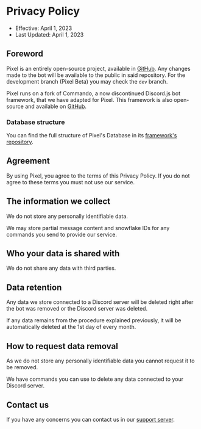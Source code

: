 # Privacy Policy

- Effective: April 1, 2023
- Last Updated: April 1, 2023

## Foreword

Pixel is an entirely open-source project, available in [GitHub](https://github.com/Pixoll/pixel-bot). Any changes made to the bot will be available to the public in said repository. For the development branch (Pixel Beta) you may check the `dev` branch.

Pixel runs on a fork of Commando, a now discontinued Discord.js bot framework, that we have adapted for Pixel. This framework is also open-source and available on [GitHub](https://github.com/Pixoll/pixoll-commando).

### Database structure

You can find the full structure of Pixel's Database in its [framework's repository](https://github.com/Pixoll/pixoll-commando/tree/main/src/database/Schemas]).

## Agreement

By using Pixel, you agree to the terms of this Privacy Policy. If you do not agree to these terms you must not use our service.

## The information we collect

We do not store any personally identifiable data.

We may store partial message content and snowflake IDs for any commands you send to provide our service.

## Who your data is shared with

We do not share any data with third parties.

## Data retention

Any data we store connected to a Discord server will be deleted right after the bot was removed or the Discord server was deleted.

If any data remains from the procedure explained previously, it will be automatically deleted at the 1st day of every month.

## How to request data removal

As we do not store any personally identifiable data you cannot request it to be removed.

We have commands you can use to delete any data connected to your Discord server.

## Contact us

If you have any concerns you can contact us in our [support server](https://discord.gg/Pc9pAHf3GU).
